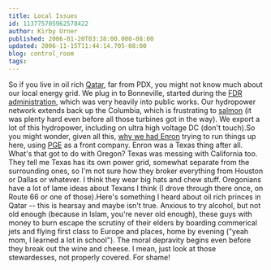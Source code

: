 ```yaml
---
title: Local Issues
id: 113775705962578422
author: Kirby Urner
published: 2006-01-20T03:38:00.000-08:00
updated: 2006-11-15T11:44:14.705-08:00
blog: control_room
tags: 
---
```


So if you live in oil rich [Qatar](http://www.cia.gov/cia/publications/factbook/geos/qa.html), far from PDX, you might not know much about our local energy grid. We plug in to Bonneville, started during the [FDR administration](http://bluebook.state.or.us/cultural/history/history25.htm), which was very heavily into public works. Our hydropower network extends back up the Columbia, which is frustrating to [salmon](http://images.google.com/images?svnum=10&q=stealhead&btnG=Search) (it was plenty hard even before all those turbines got in the way).  We export a lot of this hydropower, including on ultra high voltage DC (don't touch).So you might wonder, given all this, [why we had Enron](http://www.wweek.com/story.php?story=7006&page=1) trying to run things up here, using [PGE](http://www.portlandgeneral.com/Default.asp?bhcp=1) as a front company. Enron was a Texas thing after all. What's that got to do with Oregon? Texas was messing with California too. They tell me Texas has its own power grid, somewhat separate from the surrounding ones, so I'm not sure how they broker everything from Houston or Dallas or whatever. I think they wear big hats and chew stuff. Oregonians have a lot of lame ideas about Texans I think (I drove through there once, on Route 66 or one of those).Here's something I heard about oil rich princes in Qatar -- this is hearsay and maybe isn't true. Anxious to try alcohol, but not old enough (because in Islam, you're never old enough), these guys with money to burn escape the scrutiny of their elders by boarding commerical jets and flying first class to Europe and places, home by evening ("yeah mom, I learned a lot in school"). The moral depravity begins even before they break out the wine and cheese. I mean, just look at those stewardesses, not properly covered. For shame!